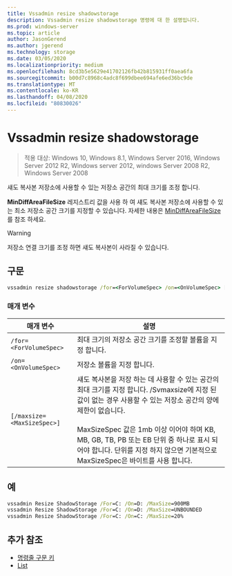 ```yaml
---
title: Vssadmin resize shadowstorage
description: Vssadmin resize shadowstorage 명령에 대 한 설명입니다.
ms.prod: windows-server
ms.topic: article
author: JasonGerend
ms.author: jgerend
ms.technology: storage
ms.date: 03/05/2020
ms.localizationpriority: medium
ms.openlocfilehash: 8cd3b5e5629e41702126fb42b815931ff0aea6fa
ms.sourcegitcommit: b00d7c8968c4adc8f699dbee694afe6ed36bc9de
ms.translationtype: MT
ms.contentlocale: ko-KR
ms.lasthandoff: 04/08/2020
ms.locfileid: "80830026"
---
```

# <a name="vssadmin-resize-shadowstorage"></a>Vssadmin resize shadowstorage

>적용 대상: Windows 10, Windows 8.1, Windows Server 2016, Windows Server 2012 R2, Windows server 2012, windows Server 2008 R2, Windows Server 2008

섀도 복사본 저장소에 사용할 수 있는 저장소 공간의 최대 크기를 조정 합니다.

**MinDiffAreaFileSize** 레지스트리 값을 사용 하 여 섀도 복사본 저장소에 사용할 수 있는 최소 저장소 공간 크기를 지정할 수 있습니다. 자세한 내용은 [MinDiffAreaFileSize](https://docs.microsoft.com/windows/win32/backup/registry-keys-for-backup-and-restore#mindiffareafilesize)를 참조 하세요.

> [!WARNING]
> 저장소 연결 크기를 조정 하면 섀도 복사본이 사라질 수 있습니다.

## <a name="syntax"></a>구문

```cmd
vssadmin resize shadowstorage /for=<ForVolumeSpec> /on=<OnVolumeSpec> [/maxsize=<MaxSizeSpec>]
```

### <a name="parameters"></a>매개 변수

|매개 변수|설명|
|---|---|
`/for=<ForVolumeSpec>`  | 최대 크기의 저장소 공간 크기를 조정할 볼륨을 지정 합니다.
`/on=<OnVolumeSpec>` | 저장소 볼륨을 지정 합니다.
`[/maxsize=<MaxSizeSpec>]` |  섀도 복사본을 저장 하는 데 사용할 수 있는 공간의 최대 크기를 지정 합니다. /Svmaxsize에 지정 된 값이 없는 경우 사용할 수 있는 저장소 공간의 양에 제한이 없습니다.  <br> <br> MaxSizeSpec 값은 1mb 이상 이어야 하며 KB, MB, GB, TB, PB 또는 EB 단위 중 하나로 표시 되어야 합니다. 단위를 지정 하지 않으면 기본적으로 MaxSizeSpec은 바이트를 사용 합니다.

## <a name="examples"></a>예

```cmd
vssadmin Resize ShadowStorage /For=C: /On=D: /MaxSize=900MB
vssadmin Resize ShadowStorage /For=C: /On=D: /MaxSize=UNBOUNDED
vssadmin Resize ShadowStorage /For=C: /On=C: /MaxSize=20%
```

## <a name="additional-references"></a>추가 참조

* [명령줄 구문 키](https://docs.microsoft.com/windows-server/administration/windows-commands/command-line-syntax-key)
* [List](vssadmin.md)
